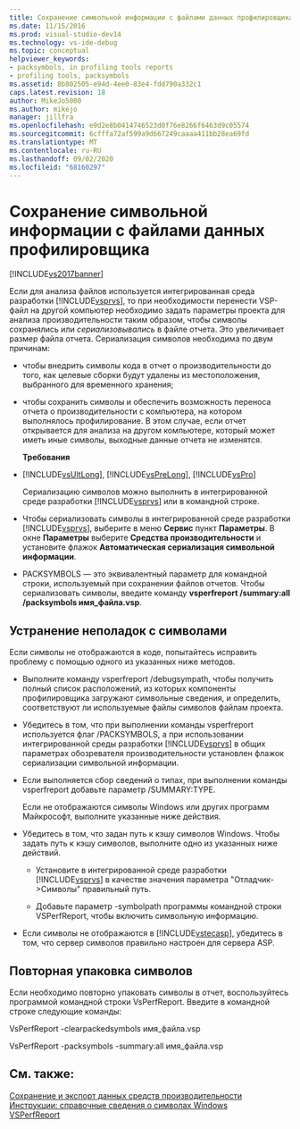 ```yaml
---
title: Сохранение символьной информации с файлами данных профилировщика | Документы Майкрософт
ms.date: 11/15/2016
ms.prod: visual-studio-dev14
ms.technology: vs-ide-debug
ms.topic: conceptual
helpviewer_keywords:
- packsymbols, in profiling tools reports
- profiling tools, packsymbols
ms.assetid: 8b802505-e94d-4ee0-83e4-fdd790a332c1
caps.latest.revision: 18
author: MikeJo5000
ms.author: mikejo
manager: jillfra
ms.openlocfilehash: e9d2e8b0414746523d0f76e8266f6463d9c05574
ms.sourcegitcommit: 6cfffa72af599a9d667249caaaa411bb28ea69fd
ms.translationtype: MT
ms.contentlocale: ru-RU
ms.lasthandoff: 09/02/2020
ms.locfileid: "68160297"
---
```

# <a name="saving-symbol-information-with-performance-data-files"></a>Сохранение символьной информации с файлами данных профилировщика
[!INCLUDE[vs2017banner](../includes/vs2017banner.md)]

Если для анализа файлов используется интегрированная среда разработки [!INCLUDE[vsprvs](../includes/vsprvs-md.md)], то при необходимости перенести VSP-файл на другой компьютер необходимо задать параметры проекта для анализа производительности таким образом, чтобы символы сохранялись или *сериализовывались* в файле отчета. Это увеличивает размер файла отчета. Сериализация символов необходима по двум причинам:  
  
- чтобы внедрить символы кода в отчет о производительности до того, как целевые сборки будут удалены из местоположения, выбранного для временного хранения;  
  
- чтобы сохранить символы и обеспечить возможность переноса отчета о производительности с компьютера, на котором выполнялось профилирование. В этом случае, если отчет открывается для анализа на другом компьютере, который может иметь иные символы, выходные данные отчета не изменятся.  
  
  **Требования**  
  
- [!INCLUDE[vsUltLong](../includes/vsultlong-md.md)], [!INCLUDE[vsPreLong](../includes/vsprelong-md.md)], [!INCLUDE[vsPro](../includes/vspro-md.md)]  
  
  Сериализацию символов можно выполнить в интегрированной среде разработки [!INCLUDE[vsprvs](../includes/vsprvs-md.md)] или в командной строке.  
  
- Чтобы сериализовать символы в интегрированной среде разработки [!INCLUDE[vsprvs](../includes/vsprvs-md.md)], выберите в меню **Сервис** пункт **Параметры**. В окне **Параметры** выберите **Средства производительности** и установите флажок **Автоматическая сериализация символьной информации**.  
  
- PACKSYMBOLS — это эквивалентный параметр для командной строки, используемый при сохранении файлов отчетов. Чтобы сериализовать символы, введите команду **vsperfreport /summary:all /packsymbols имя_файла.vsp**.  
  
## <a name="troubleshooting-symbol-problems"></a>Устранение неполадок с символами  
 Если символы не отображаются в коде, попытайтесь исправить проблему с помощью одного из указанных ниже методов.  
  
- Выполните команду vsperfreport /debugsympath, чтобы получить полный список расположений, из которых компоненты профилировщика загружают символьные сведения, и определить, соответствуют ли используемые файлы символов файлам проекта.  
  
- Убедитесь в том, что при выполнении команды vsperfreport используется флаг /PACKSYMBOLS, а при использовании интегрированной среды разработки [!INCLUDE[vsprvs](../includes/vsprvs-md.md)] в общих параметрах обозревателя производительности установлен флажок сериализации символьной информации.  
  
- Если выполняется сбор сведений о типах, при выполнении команды vsperfreport добавьте параметр /SUMMARY:TYPE.  
  
  Если не отображаются символы Windows или других программ Майкрософт, выполните указанные ниже действия.  
  
- Убедитесь в том, что задан путь к кэшу символов Windows. Чтобы задать путь к кэшу символов, выполните одно из указанных ниже действий.  
  
  - Установите в интегрированной среде разработки [!INCLUDE[vsprvs](../includes/vsprvs-md.md)] в качестве значения параметра "Отладчик->Символы" правильный путь.  
  
  - Добавьте параметр -symbolpath программы командной строки VSPerfReport, чтобы включить символьную информацию.  
  
- Если символы не отображаются в [!INCLUDE[vstecasp](../includes/vstecasp-md.md)], убедитесь в том, что сервер символов правильно настроен для сервера ASP.  
  
## <a name="repacking-symbols"></a>Повторная упаковка символов  
 Если необходимо повторно упаковать символы в отчет, воспользуйтесь программой командной строки VsPerfReport. Введите в командной строке следующие команды:  
  
 VsPerfReport -clearpackedsymbols имя_файла.vsp  
  
 VsPerfReport -packsymbols -summary:all имя_файла.vsp  
  
## <a name="see-also"></a>См. также:  
 [Сохранение и экспорт данных средств производительности](../profiling/saving-and-exporting-performance-tools-data.md)   
 [Инструкции: справочные сведения о символах Windows](../profiling/how-to-reference-windows-symbol-information.md)   
 [VSPerfReport](../profiling/vsperfreport.md)
